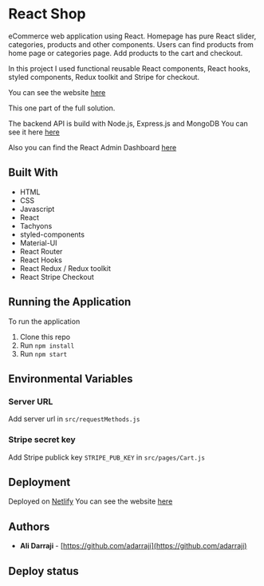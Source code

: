 # React Shop

eCommerce web application using React. Homepage has pure React slider, categories, products and other components. Users can find products from home page or categories page. Add products to the cart and checkout.

In this project I used functional reusable React components, React hooks, styled components, Redux toolkit and Stripe for checkout.

You can see the website [here](https://react-shop3.netlify.app/)

This one part of the full solution. 

The backend API is build with Node.js, Express.js and MongoDB You can see it here [here](https://github.com/adarraji/node-shop-api)

Also you can find the React Admin Dashboard [here](https://github.com/adarraji/react-shop-admin)

## Built With

* HTML
* CSS
* Javascript
* React
* Tachyons
* styled-components
* Material-UI
* React Router
* React Hooks
* React Redux / Redux toolkit
* React Stripe Checkout


## Running the Application

To run the application

1. Clone this repo
2. Run `npm install`
3. Run `npm start`


## Environmental Variables

### Server URL

Add server url in  `src/requestMethods.js`

### Stripe secret key

Add Stripe publick key `STRIPE_PUB_KEY` in `src/pages/Cart.js`


## Deployment

Deployed on [Netlify](https://netlify.com)
You can see the website [here](https://react-shop3.netlify.app/)


## Authors

- **Ali Darraji** - [https://github.com/adarraji](https://github.com/adarraji)

## Deploy status

